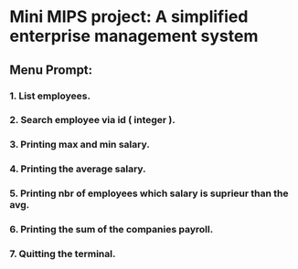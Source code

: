 # Mini MIPS project: A simplified enterprise management system


## Menu Prompt:
### 1. List employees.
### 2. Search employee via id ( integer ).
### 3. Printing max and min salary.
### 4. Printing the average salary.
### 5. Printing nbr of employees which salary is suprieur than the avg.
### 6. Printing the sum of the companies payroll.
### 7. Quitting the terminal.
